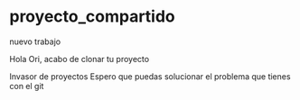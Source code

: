 # proyecto_compartido
nuevo trabajo

Hola Ori, acabo de clonar tu proyecto

Invasor de proyectos
Espero que puedas solucionar el problema que tienes con el git

